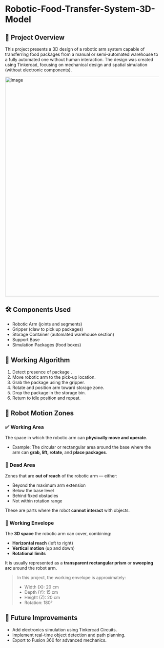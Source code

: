 # Robotic-Food-Transfer-System-3D-Model

## 📌 Project Overview
This project presents a 3D design of a robotic arm system capable of transferring food packages from a manual or semi-automated warehouse to a fully automated one without human interaction. The design was created using Tinkercad, focusing on mechanical design and spatial simulation (without electronic components).

<img width="1042" height="719" alt="Image" src="https://github.com/user-attachments/assets/69ff3a4e-739d-4c86-8e9f-3aa89c18f7e1" />

## 🛠️ Components Used
- Robotic Arm (joints and segments)
- Gripper (claw to pick up packages)
- Storage Container (automated warehouse section)
- Support Base
- Simulation Packages (food boxes)

## 🧠 Working Algorithm
1. Detect presence of package .
2. Move robotic arm to the pick-up location.
3. Grab the package using the gripper.
4. Rotate and position arm toward storage zone.
5. Drop the package in the storage bin.
6. Return to idle position and repeat.

## 📐 Robot Motion Zones

### ✅ Working Area
The space in which the robotic arm can **physically move and operate**.  
- Example: The circular or rectangular area around the base where the arm can **grab, lift, rotate**, and **place packages**.

### 🚫 Dead Area
Zones that are **out of reach** of the robotic arm — either:
- Beyond the maximum arm extension
- Below the base level
- Behind fixed obstacles
- Not within rotation range

These are parts where the robot **cannot interact** with objects.

### 🔄 Working Envelope
The **3D space** the robotic arm can cover, combining:
- **Horizontal reach** (left to right)
- **Vertical motion** (up and down)
- **Rotational limits**

It is usually represented as a **transparent rectangular prism** or **sweeping arc** around the robot arm.

> In this project, the working envelope is approximately:
> - Width (X): 20 cm  
> - Depth (Y): 15 cm  
> - Height (Z): 20 cm  
> - Rotation: 180°


## 🔧 Future Improvements
- Add electronics simulation using Tinkercad Circuits.
- Implement real-time object detection and path planning.
- Export to Fusion 360 for advanced mechanics.


